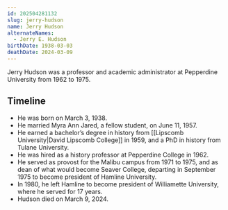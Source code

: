 ```yaml
---
id: 202504281132
slug: jerry-hudson
name: Jerry Hudson
alternateNames:
  - Jerry E. Hudson
birthDate: 1938-03-03
deathDate: 2024-03-09
---
```

Jerry Hudson was a professor and academic administrator at Pepperdine University from 1962 to 1975.

## Timeline
- He was born on March 3, 1938.
- He married Myra Ann Jared, a fellow student, on June 11, 1957.
- He earned a bachelor’s degree in history from [[Lipscomb University|David Lipscomb College]] in 1959, and a PhD in history from Tulane University.
- He was hired as a history professor at Pepperdine College in 1962.
- He served as provost for the Malibu campus from 1971 to 1975, and as dean of what would become Seaver College, departing in September 1975 to become president of Hamline University.
- In 1980, he left Hamline to become president of Williamette University, where he served for 17 years.
- Hudson died on March 9, 2024.
